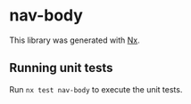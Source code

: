 # nav-body

This library was generated with [Nx](https://nx.dev).

## Running unit tests

Run `nx test nav-body` to execute the unit tests.
